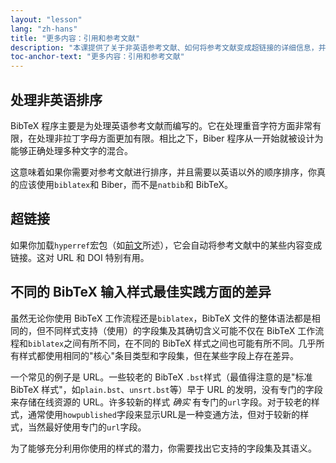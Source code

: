 ```yaml
---
layout: "lesson"
lang: "zh-hans"
title: "更多内容：引用和参考文献"
description: "本课提供了关于非英语参考文献、如何将参考文献变成超链接的详细信息，并强调了 BibTeX 样式之间的主要区别。"
toc-anchor-text: "更多内容：引用和参考文献"
---
```


## 处理非英语排序

BibTeX 程序主要是为处理英语参考文献而编写的。它在处理重音字符方面非常有限，在处理非拉丁字母方面更加有限。相比之下，Biber 程序从一开始就被设计为能够正确处理多种文字的混合。

这意味着如果你需要对参考文献进行排序，并且需要以英语以外的顺序排序，你真的应该使用`biblatex`和 Biber，而不是`natbib`和 BibTeX。

## 超链接

如果你加载`hyperref`宏包（如[前文](more-09)所述），它会自动将参考文献中的某些内容变成链接。这对 URL 和 DOI 特别有用。

## 不同的 BibTeX 输入样式最佳实践方面的差异

虽然无论你使用 BibTeX 工作流程还是`biblatex`，BibTeX 文件的整体语法都是相同的，但不同样式支持（使用）的字段集及其确切含义可能不仅在 BibTeX 工作流程和`biblatex`之间有所不同，在不同的 BibTeX 样式之间也可能有所不同。几乎所有样式都使用相同的"核心"条目类型和字段集，但在某些字段上存在差异。

一个常见的例子是 URL。一些较老的 BibTeX `.bst`样式（最值得注意的是"标准 BibTeX 样式"，如`plain.bst`、`unsrt.bst`等）早于 URL 的发明，没有专门的字段来存储在线资源的 URL。许多较新的样式 _确实_ 有专门的`url`字段。对于较老的样式，通常使用`howpublished`字段来显示URL是一种变通方法，但对于较新的样式，当然最好使用专门的`url`字段。

为了能够充分利用你使用的样式的潜力，你需要找出它支持的字段集及其语义。
